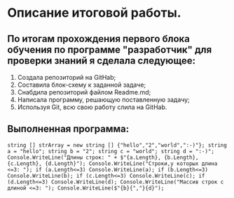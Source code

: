  Описание итоговой работы.
=========================================
По итогам прохождения первого блока обучения по программе "разработчик" для проверки знаний я сделала следующее:
-----
1. Создала репозиторий на GitHab;
2. Составила блок-схему к заданной задаче;
3. Снабдила репозиторий файлом Readme.md;
4. Написала программу, решающую поставленную задачу;
5. Используя Git, всю свою работу слила на GitHab.

Выполненная программа:
----------
`string [] strArray = new string [] {"hello","2","world",":-)"};
string a = "hello";
string b = "2";
string c = "world";
string d = ":-)";
Console.WriteLine("Длины строк: " + $"{a.Length}, {b.Length}, {c.Length}, {d.Length}");
Console.WriteLine("Строки,у которых длина <=3: ");
    if (a.Length<=3) Console.WriteLine(a);
    if (b.Length<=3) Console.WriteLine(b);
    if (c.Length<=3) Console.WriteLine(c);
    if (d.Length<=3) Console.WriteLine(d);
Console.WriteLine("Массив строк с длиной <=3: ");
Console.WriteLine($"{b}{","}{d}");`
